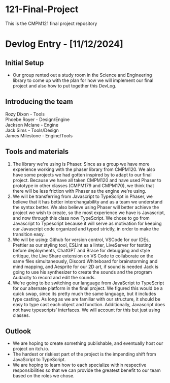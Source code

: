 # 121-Final-Project
This is the CMPM121 final project repository 

# Devlog Entry - [11/12/2024]
## Initial Setup
- Our group rented out a study room in the Science and Engineering library to come up with the plan for how we will implement our final project and also how to put together this DevLog.
  
## Introducing the team
Rozy Dixon - Tools\
Phoebe Royer - Design/Engine\
Jackson Mclane - Engine\
Jack Sims - Tools/Design\
James Milestone - Engine/Tools

## Tools and materials
  1.  The library we're using is Phaser. Since as a group we have more experience working with the phaser library from CMPM120. We also have some projects we had gotten inspired by to adapt to our final project. Because we have all taken CMPM120 and have used Phaser to prototype in other classes (CMPM179 and CMPM170), we think that there will be less friction with Phaser as the engine we're using.
  2.  We will be transferring from Javascript to TypeScript in Phaser, we believe that it has better interchangability and as a team we understand the syntax better. We also believe using Phaser will better achieve the project we wish to create, so the most experience we have is Javascript, and now through this class now TypeScript. We chose to go from Javascript to Typescript because it will serve as motivation for keeping our Javascript code organized and typed strictly, in order to make the transition easy.
  3.  We will be using: Github for version control, VSCode for our IDEs, Prettier as our styling tool, ESLint as a linter, LiveServer for testing before deployments, ChatGPT and Brace for debugging and style critique, the Live Share extension on VS Code to collaborate on the same files simultaneously, Discord Whiteboard for brainstorming and mind mapping, and Aesprite for our 2D art, if sound is needed Jack is going to use his synthesizer to create the sounds and the program Audacity to record and edit the sounds.
  4.   We're going to be switching our language from JavaScript to TypeScript for our alternate platform in the final project. We figured this would be a quick swap, since its pretty much the same language, but it includes type casting. As long as we are familiar with our structure, it should be easy to type cast each object and function. Additionally, Javascript does not have typescripts' interfaces. We will account for this but just using classes. 

## Outlook
- We are hoping to create something publishable, and eventually host our project on itch.io.
- The hardest or riskiest part of the project is the impending shift from JavaScript to TypeScript.
- We are hoping to learn how to each specialize within respective responsibilities so that we can provide the greatest benefit to our team based on the roles we chose.
